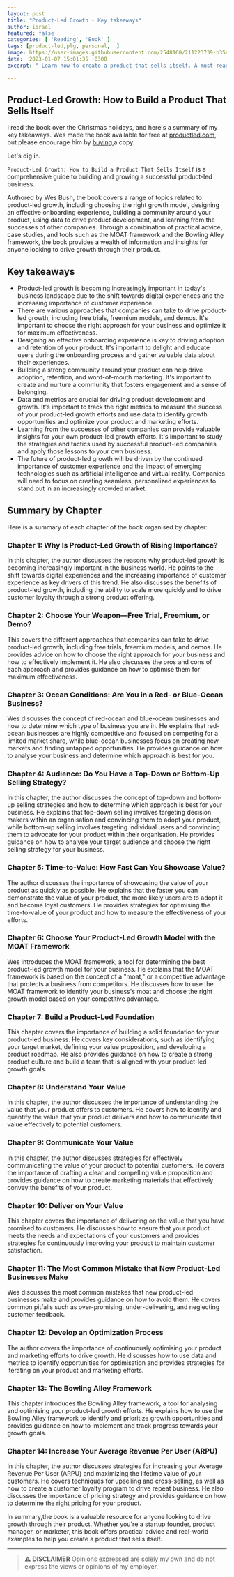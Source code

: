 ```yaml
---
layout: post
title: "Product-Led Growth - Key takeaways"
author: israel
featured: false
categories: [ 'Reading', 'Book' ]
tags: [product-led,plg, personal,  ]
image: https://user-images.githubusercontent.com/2548160/211223739-b35e28de-5365-49da-bab1-6d5992981b6d.png
date:  2023-01-07 15:01:35 +0300
excerpt: " Learn how to create a product that sells itself. A must read for Product Managers. "

---
```


<p></p>

## Product-Led Growth: How to Build a Product That Sells Itself ##

I read the book over the Christmas holidays, and here's a summary of my key takeaways. Wes made the book available for free at <a href=" https://productled.com/book">productled.com</a>, but please encourage him by <a href="https://www.amazon.com/Product-Led-Growth-Build-Product-Itself-ebook/dp/B07P6288ZF"> buying </a> a copy.  

Let's dig in. 

`Product-Led Growth: How to Build a Product That Sells Itself`  is a comprehensive guide to building and growing a successful product-led business. 
 
Authored by Wes Bush, the book covers a range of topics related to product-led growth, including choosing the right growth model, designing an effective onboarding experience, building a community around your product, using data to drive product development, and learning from the successes of other companies. Through a combination of practical advice, case studies, and tools such as the MOAT framework and the Bowling Alley framework, the book provides a wealth of information and insights for anyone looking to drive growth through their product.

## Key takeaways ##

- Product-led growth is becoming increasingly important in today's business landscape due to the shift towards digital experiences and the increasing importance of customer experience.
- There are various approaches that companies can take to drive product-led growth, including free trials, freemium models, and demos. It's important to choose the right approach for your business and optimize it for maximum effectiveness.
- Designing an effective onboarding experience is key to driving adoption and retention of your product. It's important to delight and educate users during the onboarding process and gather valuable data about their experiences.
- Building a strong community around your product can help drive adoption, retention, and word-of-mouth marketing. It's important to create and nurture a community that fosters engagement and a sense of belonging.
- Data and metrics are crucial for driving product development and growth. It's important to track the right metrics to measure the success of your product-led growth efforts and use data to identify growth opportunities and optimize your product and marketing efforts.
- Learning from the successes of other companies can provide valuable insights for your own product-led growth efforts. It's important to study the strategies and tactics used by successful product-led companies and apply those lessons to your own business.
- The future of product-led growth will be driven by the continued importance of customer experience and the impact of emerging technologies such as artificial intelligence and virtual reality. Companies will need to focus on creating seamless, personalized experiences to stand out in an increasingly crowded market.


## Summary by Chapter ##

Here is a summary of each chapter of the book organised by chapter:

### Chapter 1: Why Is Product-Led Growth of Rising Importance? ###

In this chapter, the author discusses the reasons why product-led growth is becoming increasingly important in the business world. He points to the shift towards digital experiences and the increasing importance of customer experience as key drivers of this trend. He also discusses the benefits of product-led growth, including the ability to scale more quickly and to drive customer loyalty through a strong product offering.

### Chapter 2: Choose Your Weapon—Free Trial, Freemium, or Demo? ###

This covers the different approaches that companies can take to drive product-led growth, including free trials, freemium models, and demos. He provides advice on how to choose the right approach for your business and how to effectively implement it. He also discusses the pros and cons of each approach and provides guidance on how to optimise them for maximum effectiveness.

### Chapter 3: Ocean Conditions: Are You in a Red- or Blue-Ocean Business? ###

Wes discusses the concept of red-ocean and blue-ocean businesses and how to determine which type of business you are in. He explains that red-ocean businesses are highly competitive and focused on competing for a limited market share, while blue-ocean businesses focus on creating new markets and finding untapped opportunities. He provides guidance on how to analyse your business and determine which approach is best for you.

### Chapter 4: Audience: Do You Have a Top-Down or Bottom-Up Selling Strategy? ###

In this chapter, the author discusses the concept of top-down and bottom-up selling strategies and how to determine which approach is best for your business. He explains that top-down selling involves targeting decision makers within an organisation and convincing them to adopt your product, while bottom-up selling involves targeting individual users and convincing them to advocate for your product within their organisation. He provides guidance on how to analyse your target audience and choose the right selling strategy for your business.

### Chapter 5: Time-to-Value: How Fast Can You Showcase Value? ###

The author discusses the importance of showcasing the value of your product as quickly as possible. He explains that the faster you can demonstrate the value of your product, the more likely users are to adopt it and become loyal customers. He provides strategies for optimising the time-to-value of your product and how to measure the effectiveness of your efforts.

### Chapter 6: Choose Your Product-Led Growth Model with the MOAT Framework ###

Wes introduces the MOAT framework, a tool for determining the best product-led growth model for your business. He explains that the MOAT framework is based on the concept of a "moat," or a competitive advantage that protects a business from competitors. He discusses how to use the MOAT framework to identify your business's moat and choose the right growth model based on your competitive advantage.

### Chapter 7: Build a Product-Led Foundation ###

This chapter covers the importance of building a solid foundation for your product-led business. He covers key considerations, such as identifying your target market, defining your value proposition, and developing a product roadmap. He also provides guidance on how to create a strong product culture and build a team that is aligned with your product-led growth goals.

### Chapter 8: Understand Your Value ### 

In this chapter, the author discusses the importance of understanding the value that your product offers to customers. He covers how to identify and quantify
the value that your product delivers and how to communicate that value effectively to potential customers.

### Chapter 9: Communicate Your Value ###

In this chapter, the author discusses strategies for effectively communicating the value of your product to potential customers. He covers the importance of crafting a clear and compelling value proposition and provides guidance on how to create marketing materials that effectively convey the benefits of your product.

### Chapter 10: Deliver on Your Value ###

This chapter covers the importance of delivering on the value that you have promised to customers. He discusses how to ensure that your product meets the needs and expectations of your customers and provides strategies for continuously improving your product to maintain customer satisfaction.

### Chapter 11: The Most Common Mistake that New Product-Led Businesses Make ###

Wes discusses the most common mistakes that new product-led businesses make and provides guidance on how to avoid them. He covers common pitfalls such as over-promising, under-delivering, and neglecting customer feedback.

### Chapter 12: Develop an Optimization Process ###

 The author covers the importance of continuously optimising your product and marketing efforts to drive growth. He discusses how to use data and metrics to identify opportunities for optimisation and provides strategies for iterating on your product and marketing efforts.

### Chapter 13: The Bowling Alley Framework ###
 
 This chapter introduces the Bowling Alley framework, a tool for analysing and optimising your product-led growth efforts. He explains how to use the Bowling Alley framework to identify and prioritize growth opportunities and provides guidance on how to implement and track progress towards your growth goals.

### Chapter 14: Increase Your Average Revenue Per User (ARPU) ###

In this chapter, the author discusses strategies for increasing your Average Revenue Per User (ARPU) and maximizing the lifetime value of your customers. He covers techniques for upselling and cross-selling, as well as how to create a customer loyalty program to drive repeat business. He also discusses the importance of pricing strategy and provides guidance on how to determine the right pricing for your product.


In summary,the book is a valuable resource for anyone looking to drive growth through their product. Whether you're a startup founder, product manager, or marketer, this book offers practical advice and real-world examples to help you create a product that sells itself.

-------
>  **⚠ DISCLAIMER**
> Opinions expressed are solely my own and do not express the views or opinions of my employer.


